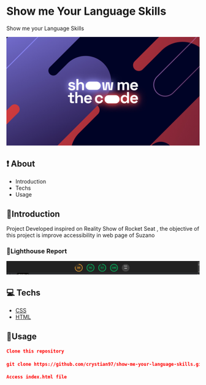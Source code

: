 # Show me Your Language Skills

Show me your Language Skills

![top-readme.jpg](/assets/images/top-readme.jpg)

## ❗ About

- Introduction
- Techs
- Usage

## 📌Introduction

Project Developed inspired on Reality Show of Rocket Seat , the objective of this project is improve accessibility in web page of Suzano

### 📜Lighthouse Report

![lighthouse-report.png](/assets/images/lighthouse-report.png)

## 💻 Techs

- [CSS](https://developer.mozilla.org/pt-BR/docs/Web/CSS)
- [HTML](https://developer.mozilla.org/pt-BR/docs/Web/HTML)

## 📎Usage

```json
Clone this repository

git clone https://github.com/crystian97/show-me-your-language-skills.git

Access index.html file
```